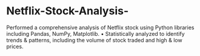 # Netflix-Stock-Analysis-
Performed a comprehensive analysis of Netflix stock using Python libraries including Pandas, NumPy, 
Matplotlib. 
• Statistically analyzed to identify trends & patterns, including the volume of stock traded and high & low prices.
